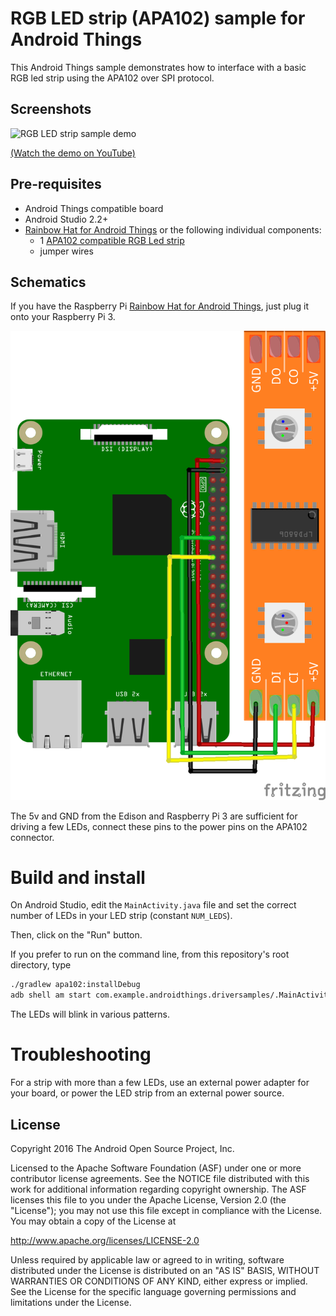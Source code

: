 RGB LED strip (APA102) sample for Android Things
================================================

This Android Things sample demonstrates how to interface with a basic 
RGB led strip using the APA102 over SPI protocol.


Screenshots
-----------

![RGB LED strip sample demo][demo-gif]

[(Watch the demo on YouTube)][demo-yt]

Pre-requisites
--------------

- Android Things compatible board
- Android Studio 2.2+
- [Rainbow Hat for Android Things](https://shop.pimoroni.com/products/rainbow-hat-for-android-things) or the following individual components:
    - 1 [APA102 compatible RGB Led strip](https://www.adafruit.com/product/2241)
    - jumper wires

Schematics
----------

If you have the Raspberry Pi [Rainbow Hat for Android Things](https://shop.pimoroni.com/products/rainbow-hat-for-android-things), just plug it onto your Raspberry Pi 3.

![Schematics for Raspberry Pi 3](rpi3_schematics.png)

The 5v and GND from the Edison and Raspberry Pi 3 are sufficient for driving a few LEDs,
connect these pins to the power pins on the APA102 connector.

Build and install
=================

On Android Studio, edit the `MainActivity.java` file and set the correct number
of LEDs in your LED strip (constant `NUM_LEDS`).

Then, click on the "Run" button.

If you prefer to run on the command line, from this repository's root directory, type

```bash
./gradlew apa102:installDebug
adb shell am start com.example.androidthings.driversamples/.MainActivity
```

The LEDs will blink in various patterns.

Troubleshooting
=================

For a strip with more than a few LEDs, use an external power adapter for your
board, or power the LED strip from an external power source.

License
-------

Copyright 2016 The Android Open Source Project, Inc.

Licensed to the Apache Software Foundation (ASF) under one or more contributor
license agreements.  See the NOTICE file distributed with this work for
additional information regarding copyright ownership.  The ASF licenses this
file to you under the Apache License, Version 2.0 (the "License"); you may not
use this file except in compliance with the License.  You may obtain a copy of
the License at

  http://www.apache.org/licenses/LICENSE-2.0

Unless required by applicable law or agreed to in writing, software
distributed under the License is distributed on an "AS IS" BASIS, WITHOUT
WARRANTIES OR CONDITIONS OF ANY KIND, either express or implied.  See the
License for the specific language governing permissions and limitations under
the License.

[demo-yt]: https://www.youtube.com/watch?v=HGhk9xm7qig&index=15&list=PLWz5rJ2EKKc-GjpNkFe9q3DhE2voJscDT
[demo-gif]: https://storage.googleapis.com/android-things/samples-gifs/apa102.gif